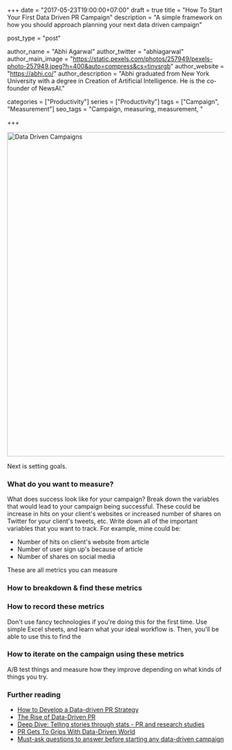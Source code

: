 +++
date = "2017-05-23T19:00:00+07:00"
draft = true
title = "How To Start Your First Data Driven PR Campaign"
description = "A simple framework on how you should approach planning your next data driven campaign"

post_type = "post"

author_name = "Abhi Agarwal"
author_twitter = "abhiagarwal"
author_main_image = "https://static.pexels.com/photos/257949/pexels-photo-257949.jpeg?h=400&auto=compress&cs=tinysrgb"
author_website = "https://abhi.co/"
author_description = "Abhi graduated from New York University with a degree in Creation of Artificial Intelligence. He is the co-founder of NewsAI."

categories = ["Productivity"]
series = ["Productivity"]
tags = ["Campaign", "Measurement"]
seo_tags = "Campaign, measuring, measurement, "

+++

<img src="https://static.pexels.com/photos/257949/pexels-photo-257949.jpeg" width="750px" alt="Data Driven Campaigns">

Next is setting goals. 

### What do you want to measure?

What does success look like for your campaign? Break down the variables that would lead to your campaign being successful. These could be increase in hits on your client's websites or increased number of shares on Twitter for your client's tweets, etc. Write down all of the important variables that you want to track. For example, mine could be:

- Number of hits on client's website from article
- Number of user sign up's because of article
- Number of shares on social media

These are all metrics you can measure

### How to breakdown & find these metrics

### How to record these metrics

Don't use fancy technologies if you're doing this for the first time. Use simple Excel sheets, and learn what your ideal workflow is. Then, you'll be able to use this to find the 

### How to iterate on the campaign using these metrics

A/B test things and measure how they improve depending on what kinds of things you try. 

### Further reading

- [How to Develop a Data-driven PR Strategy](http://bizibl.com/marketing/download/how-develop-data-driven-pr-strategy)
- [The Rise of Data-Driven PR](https://www.publiseek.com/data-driven-pr-trend/)
- [Deep Dive: Telling stories through stats - PR and research studies](http://www.prweek.com/article/1387379/deep-dive-telling-stories-stats-pr-research-studies)
- [PR Gets To Grips With Data-Driven World](https://www.holmesreport.com/long-reads/article/pr-gets-to-grips-with-data-driven-world)
- [Must-ask questions to answer before starting any data-driven campaign](http://www.shiftcomm.com/blog/must-ask-questions-answer-starting-data-driven-campaign/)